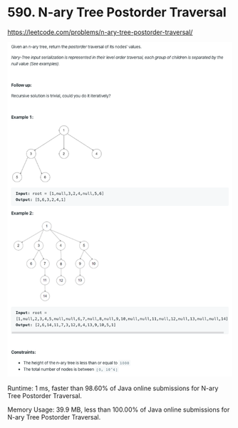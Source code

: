 # 590. N-ary Tree Postorder Traversal

https://leetcode.com/problems/n-ary-tree-postorder-traversal/

![image](image.png)

Runtime: 1 ms, faster than 98.60% of Java online submissions for N-ary Tree Postorder Traversal.

Memory Usage: 39.9 MB, less than 100.00% of Java online submissions for N-ary Tree Postorder Traversal.